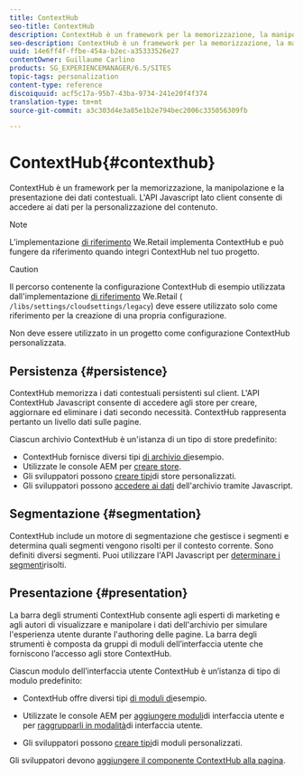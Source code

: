 ```yaml
---
title: ContextHub
seo-title: ContextHub
description: ContextHub è un framework per la memorizzazione, la manipolazione e la presentazione dei dati contestuali
seo-description: ContextHub è un framework per la memorizzazione, la manipolazione e la presentazione dei dati contestuali
uuid: 14e6ff4f-ffbe-454a-b2ec-a35333526e27
contentOwner: Guillaume Carlino
products: SG_EXPERIENCEMANAGER/6.5/SITES
topic-tags: personalization
content-type: reference
discoiquuid: acf5c17a-95b7-43ba-9734-241e20f4f374
translation-type: tm+mt
source-git-commit: a3c303d4e3a85e1b2e794bec2006c335056309fb

---
```



# ContextHub{#contexthub}

ContextHub è un framework per la memorizzazione, la manipolazione e la presentazione dei dati contestuali. L&#39;API Javascript lato client consente di accedere ai dati per la personalizzazione del contenuto.

>[!NOTE]
>
>L’implementazione [di riferimento](/help/sites-developing/we-retail.md) We.Retail implementa ContextHub e può fungere da riferimento quando integri ContextHub nel tuo progetto.

>[!CAUTION]
>
>Il percorso contenente la configurazione ContextHub di esempio utilizzata dall&#39;implementazione [di riferimento](/help/sites-developing/we-retail.md) We.Retail ( `/libs/settings/cloudsettings/legacy`) deve essere utilizzato solo come riferimento per la creazione di una propria configurazione.
>
>Non deve essere utilizzato in un progetto come configurazione ContextHub personalizzata.

## Persistenza {#persistence}

ContextHub memorizza i dati contestuali persistenti sul client. L&#39;API ContextHub Javascript consente di accedere agli store per creare, aggiornare ed eliminare i dati secondo necessità. ContextHub rappresenta pertanto un livello dati sulle pagine.

Ciascun archivio ContextHub è un&#39;istanza di un tipo di store predefinito:

* ContextHub fornisce diversi tipi [di archivio di](/help/sites-developing/ch-samplestores.md)esempio.
* Utilizzate le console AEM per [creare store](/help/sites-administering/contexthub-config.md#creating-a-contexthub-store).
* Gli sviluppatori possono [creare tipi](/help/sites-developing/ch-extend.md#creating-custom-store-candidates)di store personalizzati.
* Gli sviluppatori possono [accedere ai dati](/help/sites-developing/ch-adding.md#interacting-with-contexthub-stores) dell&#39;archivio tramite Javascript.

## Segmentazione {#segmentation}

ContextHub include un motore di segmentazione che gestisce i segmenti e determina quali segmenti vengono risolti per il contesto corrente. Sono definiti diversi segmenti. Puoi utilizzare l&#39;API Javascript per [determinare i segmenti](/help/sites-developing/ch-adding.md#determining-resolved-contexthub-segments)risolti.

## Presentazione {#presentation}

La barra degli strumenti [](/help/sites-authoring/ch-previewing.md) ContextHub consente agli esperti di marketing e agli autori di visualizzare e manipolare i dati dell&#39;archivio per simulare l&#39;esperienza utente durante l&#39;authoring delle pagine. La barra degli strumenti è composta da gruppi di moduli dell’interfaccia utente che forniscono l’accesso agli store ContextHub.

Ciascun modulo dell’interfaccia utente ContextHub è un’istanza di tipo di modulo predefinito:

* ContextHub offre diversi tipi [di moduli di](/help/sites-developing/ch-samplemodules.md)esempio.
* Utilizzate le console AEM per [aggiungere moduli](/help/sites-administering/contexthub-config.md#adding-a-ui-module)di interfaccia utente e per [raggrupparli in modalità](/help/sites-administering/contexthub-config.md#adding-a-ui-mode)di interfaccia utente.

* Gli sviluppatori possono [creare tipi](/help/sites-developing/ch-extend.md#creating-contexthub-ui-module-types)di moduli personalizzati.

Gli sviluppatori devono [aggiungere il componente ContextHub alla pagina](/help/sites-developing/ch-adding.md).
